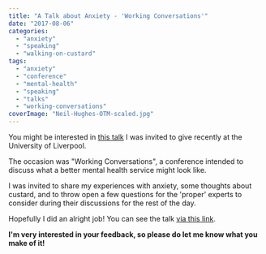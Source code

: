 ```yaml
---
title: "A Talk about Anxiety - 'Working Conversations'"
date: "2017-08-06"
categories: 
  - "anxiety"
  - "speaking"
  - "walking-on-custard"
tags: 
  - "anxiety"
  - "conference"
  - "mental-health"
  - "speaking"
  - "talks"
  - "working-conversations"
coverImage: "Neil-Hughes-OTM-scaled.jpg"
---
```


You might be interested in [this talk](https://stream.liv.ac.uk/fcepbcy2) I was invited to give recently at the University of Liverpool.

The occasion was "Working Conversations", a conference intended to discuss what a better mental health service might look like.

I was invited to share my experiences with anxiety, some thoughts about custard, and to throw open a few questions for the 'proper' experts to consider during their discussions for the rest of the day.

Hopefully I did an alright job! You can see the talk [via this link](https://stream.liv.ac.uk/fcepbcy2).

**I'm very interested in your feedback, so please do let me know what you make of it!**
